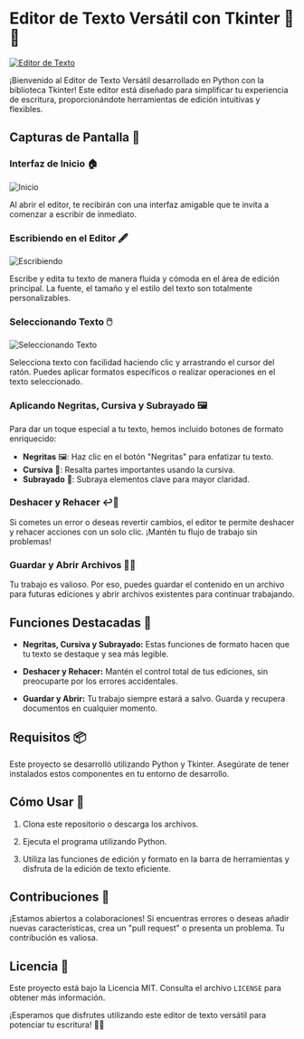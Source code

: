 # Editor de Texto Versátil con Tkinter 📝✨

[![Editor de Texto](enlace_a_la_imagen_de_inicio.png)](enlace_a_la_imagen_de_inicio.png)

¡Bienvenido al Editor de Texto Versátil desarrollado en Python con la biblioteca Tkinter! Este editor está diseñado para simplificar tu experiencia de escritura, proporcionándote herramientas de edición intuitivas y flexibles.

## Capturas de Pantalla 📸

### Interfaz de Inicio 🏠

![Inicio](enlace_a_la_imagen_de_inicio.png)

Al abrir el editor, te recibirán con una interfaz amigable que te invita a comenzar a escribir de inmediato.

### Escribiendo en el Editor 🖋️

![Escribiendo](enlace_a_la_imagen_de_escritura.png)

Escribe y edita tu texto de manera fluida y cómoda en el área de edición principal. La fuente, el tamaño y el estilo del texto son totalmente personalizables.

### Seleccionando Texto 🖱️

![Seleccionando Texto](enlace_a_la_imagen_de_seleccion.png)

Selecciona texto con facilidad haciendo clic y arrastrando el cursor del ratón. Puedes aplicar formatos específicos o realizar operaciones en el texto seleccionado.

### Aplicando Negritas, Cursiva y Subrayado 🖼️

Para dar un toque especial a tu texto, hemos incluido botones de formato enriquecido:

- **Negritas** 🖼️: Haz clic en el botón "Negritas" para enfatizar tu texto.
- **Cursiva** 📜: Resalta partes importantes usando la cursiva.
- **Subrayado** 📌: Subraya elementos clave para mayor claridad.

### Deshacer y Rehacer ↩️🔁

Si cometes un error o deseas revertir cambios, el editor te permite deshacer y rehacer acciones con un solo clic. ¡Mantén tu flujo de trabajo sin problemas!

### Guardar y Abrir Archivos 💾📂

Tu trabajo es valioso. Por eso, puedes guardar el contenido en un archivo para futuras ediciones y abrir archivos existentes para continuar trabajando.

## Funciones Destacadas 🚀

- **Negritas, Cursiva y Subrayado:** Estas funciones de formato hacen que tu texto se destaque y sea más legible.

- **Deshacer y Rehacer:** Mantén el control total de tus ediciones, sin preocuparte por los errores accidentales.

- **Guardar y Abrir:** Tu trabajo siempre estará a salvo. Guarda y recupera documentos en cualquier momento.

## Requisitos 📦

Este proyecto se desarrolló utilizando Python y Tkinter. Asegúrate de tener instalados estos componentes en tu entorno de desarrollo.

## Cómo Usar 🚀

1. Clona este repositorio o descarga los archivos.

2. Ejecuta el programa utilizando Python.

3. Utiliza las funciones de edición y formato en la barra de herramientas y disfruta de la edición de texto eficiente.

## Contribuciones 🤝

¡Estamos abiertos a colaboraciones! Si encuentras errores o deseas añadir nuevas características, crea un "pull request" o presenta un problema. Tu contribución es valiosa.

## Licencia 📜

Este proyecto está bajo la Licencia MIT. Consulta el archivo `LICENSE` para obtener más información.

¡Esperamos que disfrutes utilizando este editor de texto versátil para potenciar tu escritura! 📝✨
